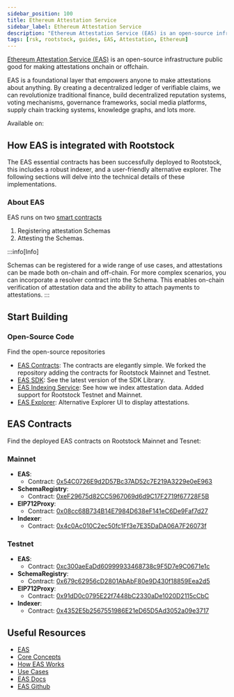 ```yaml
---
sidebar_position: 100
title: Ethereum Attestation Service
sidebar_label: Ethereum Attestation Service
description: "Ethereum Attestation Service (EAS) is an open-source infrastructure public good for making attestations onchain or offchain. Learn how to use it on Rootstock."
tags: [rsk, rootstock, guides, EAS, Attestation, Ethereum]
---
```


[Ethereum Attestation Service (EAS)](https://attest.org/) is an open-source infrastructure public good for making attestations onchain or offchain.

EAS is a foundational layer that empowers anyone to make attestations about anything. By creating a decentralized ledger of verifiable claims, we can revolutionize traditional finance, build decentralized reputation systems, voting mechanisms, governance frameworks, social media platforms, supply chain tracking systems, knowledge graphs, and lots more.

Available on: <Shield label="mainnet" title="testnet" tooltip="Available on both Mainnet and Testnet" color="orange" />

## How EAS is integrated with Rootstock

The EAS essential contracts has been successfully deployed to Rootstock, this includes a robust indexer, and a user-friendly alternative explorer. The following sections will delve into the technical details of these implementations.

### About EAS

EAS runs on two [smart contracts](https://docs.attest.org/docs/core--concepts/how-eas-works)
1. Registering attestation Schemas 
2. Attesting the Schemas. 

:::info[Info]

Schemas can be registered for a wide range of use cases, and attestations can be made both on-chain and off-chain. For more complex scenarios, you can incorporate a resolver contract into the Schema. This enables on-chain verification of attestation data and the ability to attach payments to attestations.
:::

## Start Building

### Open-Source Code

Find the open-source repositories

- [EAS Contracts](https://github.com/rsksmart/eas-contracts): The contracts are elegantly simple. We forked the repository adding the contracts for Rootstock Mainnet and Testnet.
- [EAS SDK](https://github.com/ethereum-attestation-service/eas-sdk): See the latest version of the SDK Library.
- [EAS Indexing Service](https://github.com/rsksmart/eas-indexing-service): See how we index attestation data. Added support for Rootstock Testnet and Mainnet.
- [EAS Explorer](https://github.com/rsksmart/EAS-devtool): Alternative Explorer UI to display attestations.

## EAS Contracts

Find the deployed EAS contracts on Rootstock Mainnet and Tesnet:

### Mainnet

* **EAS**:
  * Contract: [0x54C0726E9d2D57Bc37AD52c7E219A3229e0eE963](https://explorer.rootstock.io/address/0x54c0726e9d2d57bc37ad52c7e219a3229e0ee963)  
* **SchemaRegistry**:
  * Contract: [0xeF29675d82CC5967069d6d9C17F2719f67728F5B](https://explorer.rootstock.io/address/0xeF29675d82CC5967069d6d9C17F2719f67728F5B)
* **EIP712Proxy**:
  * Contract: [0x08cc68B734B14E7984D638eF141eC6De9Faf7d27](https://explorer.rootstock.io/address/0x08cc68B734B14E7984D638eF141eC6De9Faf7d27)
* **Indexer**:
  * Contract: [0x4c0Ac010C2ec50fc1Ff3e7E35DaDA06A7F26073f](https://explorer.rootstock.io/address/0x4c0Ac010C2ec50fc1Ff3e7E35DaDA06A7F26073f)

### Testnet

* **EAS**:
  * Contract: [0xc300aeEaDd60999933468738c9F5D7e9C0671e1c](https://explorer.testnet.rootstock.io/0xc300aeEaDd60999933468738c9F5D7e9C0671e1c)
* **SchemaRegistry**:
  * Contract: [0x679c62956cD2801AbAbF80e9D430f18859Eea2d5](https://explorer.testnet.rootstock.io/0x679c62956cD2801AbAbF80e9D430f18859Eea2d5)
* **EIP712Proxy**:
  * Contract: [0x91dD0c0795E22f7448bC2330aDe1020D2115cCbC](https://explorer.testnet.rootstock.io/0x91dD0c0795E22f7448bC2330aDe1020D2115cCbC)
* **Indexer**:
  * Contract: [0x4352E5b2567551986E21eD65D5Ad3052a09e3717](https://explorer.testnet.rootstock.io/address/0x4352E5b2567551986E21eD65D5Ad3052a09e3717)


## Useful Resources
- [EAS](https://attest.org/)
- [Core Concepts](https://docs.attest.org/docs/category/core-concepts)
- [How EAS Works](https://docs.attest.org/docs/core--concepts/how-eas-works)
- [Use Cases](https://docs.attest.org/docs/quick--start/use-cases-overview)
- [EAS Docs](https://docs.attest.org/docs/welcome)
- [EAS Github](https://github.com/ethereum-attestation-service)